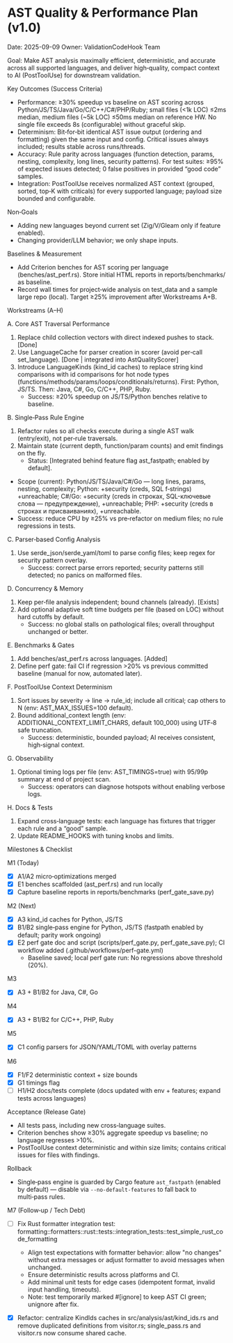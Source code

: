 # AST Quality & Performance Plan (v1.0)

Date: 2025-09-09
Owner: ValidationCodeHook Team

Goal: Make AST analysis maximally efficient, deterministic, and accurate across all supported languages, and deliver high‑quality, compact context to AI (PostToolUse) for downstream validation.

Key Outcomes (Success Criteria)
- Performance: ≥30% speedup vs baseline on AST scoring across Python/JS/TS/Java/Go/C/C++/C#/PHP/Ruby; small files (<1k LOC) ≤2ms median, medium files (~5k LOC) ≤50ms median on reference HW. No single file exceeds 8s (configurable) without graceful skip.
- Determinism: Bit‑for‑bit identical AST issue output (ordering and formatting) given the same input and config. Critical issues always included; results stable across runs/threads.
- Accuracy: Rule parity across languages (function detection, params, nesting, complexity, long lines, security patterns). For test suites: ≥95% of expected issues detected; 0 false positives in provided “good code” samples.
- Integration: PostToolUse receives normalized AST context (grouped, sorted, top‑K with criticals) for every supported language; payload size bounded and configurable.

Non‑Goals
- Adding new languages beyond current set (Zig/V/Gleam only if feature enabled).
- Changing provider/LLM behavior; we only shape inputs.

Baselines & Measurement
- Add Criterion benches for AST scoring per language (benches/ast_perf.rs). Store initial HTML reports in reports/benchmarks/ as baseline.
- Record wall times for project‑wide analysis on test_data and a sample large repo (local). Target ≥25% improvement after Workstreams A+B.

Workstreams (A–H)

A. Core AST Traversal Performance
1) Replace child collection vectors with direct indexed pushes to stack. [Done]
2) Use LanguageCache for parser creation in scorer (avoid per‑call set_language). [Done | integrated into AstQualityScorer]
3) Introduce LanguageKinds (kind_id caches) to replace string kind comparisons with id comparisons for hot node types (functions/methods/params/loops/conditionals/returns). First: Python, JS/TS. Then: Java, C#, Go, C/C++, PHP, Ruby.
   - Success: ≥20% speedup on JS/TS/Python benches relative to baseline.

B. Single‑Pass Rule Engine
1) Refactor rules so all checks execute during a single AST walk (entry/exit), not per‑rule traversals.
2) Maintain state (current depth, function/param counts) and emit findings on the fly.
   - Status: [Integrated behind feature flag ast_fastpath; enabled by default].
  - Scope (current): Python/JS/TS/Java/C#/Go — long lines, params, nesting, complexity; Python: +security (creds, SQL f‑strings) +unreachable; C#/Go: +security (creds in строках, SQL-ключевые слова — предупреждение), +unreachable; PHP: +security (creds в строках и присваиваниях), +unreachable.
   - Success: reduce CPU by ≥25% vs pre‑refactor on medium files; no rule regressions in tests.

C. Parser‑based Config Analysis
1) Use serde_json/serde_yaml/toml to parse config files; keep regex for security pattern overlay.
   - Success: correct parse errors reported; security patterns still detected; no panics on malformed files.

D. Concurrency & Memory
1) Keep per‑file analysis independent; bound channels (already). [Exists]
2) Add optional adaptive soft time budgets per file (based on LOC) without hard cutoffs by default.
   - Success: no global stalls on pathological files; overall throughput unchanged or better.

E. Benchmarks & Gates
1) Add benches/ast_perf.rs across languages. [Added]
2) Define perf gate: fail CI if regression >20% vs previous committed baseline (manual for now, automated later).

F. PostToolUse Context Determinism
1) Sort issues by severity → line → rule_id; include all critical; cap others to N (env: AST_MAX_ISSUES=100 default).
2) Bound additional_context length (env: ADDITIONAL_CONTEXT_LIMIT_CHARS, default 100_000) using UTF‑8 safe truncation.
   - Success: deterministic, bounded payload; AI receives consistent, high‑signal context.

G. Observability
1) Optional timing logs per file (env: AST_TIMINGS=true) with 95/99p summary at end of project scan.
   - Success: operators can diagnose hotspots without enabling verbose logs.

H. Docs & Tests
1) Expand cross‑language tests: each language has fixtures that trigger each rule and a “good” sample.
2) Update README_HOOKS with tuning knobs and limits.

Milestones & Checklist

M1 (Today)
- [x] A1/A2 micro‑optimizations merged
- [x] E1 benches scaffolded (ast_perf.rs) and run locally
- [x] Capture baseline reports in reports/benchmarks (perf_gate_save.py)

M2 (Next)
- [x] A3 kind_id caches for Python, JS/TS
- [x] B1/B2 single‑pass engine for Python, JS/TS (fastpath enabled by default; parity work ongoing)
- [x] E2 perf gate doc and script (scripts/perf_gate.py, perf_gate_save.py); CI workflow added (.github/workflows/perf-gate.yml)
  - Baseline saved; local perf gate run: No regressions above threshold (20%).

M3
- [x] A3 + B1/B2 for Java, C#, Go

M4
- [x] A3 + B1/B2 for C/C++, PHP, Ruby

M5
- [x] C1 config parsers for JSON/YAML/TOML with overlay patterns

M6
- [x] F1/F2 deterministic context + size bounds
- [x] G1 timings flag
- [ ] H1/H2 docs/tests complete (docs updated with env + features; expand tests across languages)

Acceptance (Release Gate)
- All tests pass, including new cross‑language suites.
- Criterion benches show ≥30% aggregate speedup vs baseline; no language regresses >10%.
- PostToolUse context deterministic and within size limits; contains critical issues for files with findings.

Rollback
- Single‑pass engine is guarded by Cargo feature `ast_fastpath` (enabled by default) — disable via `--no-default-features` to fall back to multi‑pass rules.

M7 (Follow‑up / Tech Debt)
- [ ] Fix Rust formatter integration test: formatting::formatters::rust::tests::integration_tests::test_simple_rust_code_formatting
  - Align test expectations with formatter behavior: allow "no changes" without extra messages or adjust formatter to avoid messages when unchanged.
  - Ensure deterministic results across platforms and CI.
  - Add minimal unit tests for edge cases (idempotent format, invalid input handling, timeouts).
  - Note: test temporarily marked #[ignore] to keep AST CI green; unignore after fix.

- [x] Refactor: centralize KindIds caches in src/analysis/ast/kind_ids.rs and remove duplicated definitions from visitor.rs; single_pass.rs and visitor.rs now consume shared cache.





